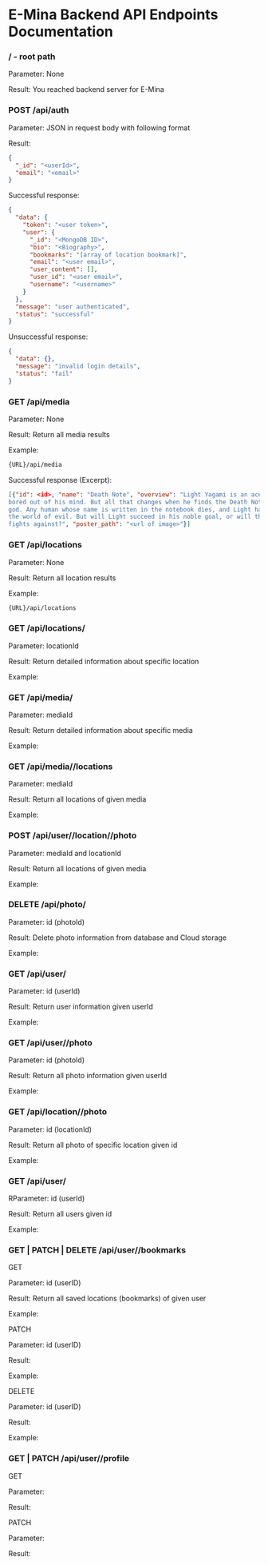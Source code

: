 # E-Mina Backend API Endpoints Documentation

### / - root path

Parameter: None

Result: You reached backend server for E-Mina

### POST /api/auth

Parameter: JSON in request body with following format

Result:

```json
{
  "_id": "<userId>",
  "email": "<email>"
}
```

Successful response:

```json
{
  "data": {
    "token": "<user token>",
    "user": {
      "_id": "<MongoDB ID>",
      "bio": "<Biography>",
      "bookmarks": "[array of location bookmark]",
      "email": "<user email>",
      "user_content": [],
      "user_id": "<user email>",
      "username": "<username>"
    }
  },
  "message": "user authenticated",
  "status": "successful"
}
```

Unsuccessful response:

```json
{
  "data": {},
  "message": "invalid login details",
  "status": "fail"
}
```

### GET /api/media

Parameter: None

Result: Return all media results

Example:

```bash
{URL}/api/media
```

Successful response (Excerpt):

```json
[{"id": <id>, "name": "Death Note", "overview": "Light Yagami is an ace student with great prospects\u2014and he\u2019s
bored out of his mind. But all that changes when he finds the Death Note, a notebook dropped by a rogue Shinigami death
god. Any human whose name is written in the notebook dies, and Light has vowed to use the power of the Death Note to rid
the world of evil. But will Light succeed in his noble goal, or will the Death Note turn him into the very thing he
fights against?", "poster_path": "<url of image>"}]
```

### GET /api/locations

Parameter: None

Result: Return all location results

Example:

```bash
{URL}/api/locations
```

### GET /api/locations/<id>

Parameter: locationId

Result: Return detailed information about specific location

Example:

### GET /api/media/<id>

Parameter: mediaId

Result: Return detailed information about specific media

Example:

### GET /api/media/<id>/locations

Parameter: mediaId

Result: Return all locations of given media

Example:

### POST /api/user/<userId>/location/<locationId>/photo

Parameter: mediaId and locationId

Result: Return all locations of given media

Example:

### DELETE /api/photo/<id>

Parameter: id (photoId)

Result: Delete photo information from database and Cloud storage

Example:

### GET /api/user/<id>

Parameter: id (userId)

Result: Return user information given userId

Example:

### GET /api/user/<id>/photo

Parameter: id (photoId)

Result: Return all photo information given userId

Example:

### GET /api/location/<id>/photo

Parameter: id (locationId)

Result: Return all photo of specific location given id

Example:

### GET /api/user/<id>

RParameter: id (userId)

Result: Return all users given id

Example:

### GET | PATCH | DELETE /api/user/<id>/bookmarks

GET

Parameter: id (userID)

Result: Return all saved locations (bookmarks) of given user

Example:

PATCH

Parameter: id (userID)

Result:

Example:

DELETE

Parameter: id (userID)

Result:

Example:

### GET | PATCH /api/user/<id>/profile

GET

Parameter:

Result:

PATCH

Parameter:

Result:

